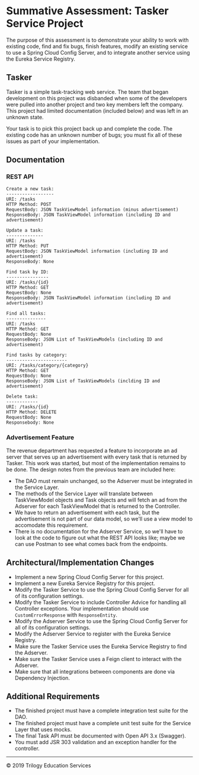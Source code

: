 # Summative Assessment: Tasker Service Project

The purpose of this assessment is to demonstrate your ability to work with existing code, find and fix bugs, finish features, modify an existing service to use a Spring Cloud Config Server, and to integrate another service using the Eureka Service Registry.

## Tasker

Tasker is a simple task-tracking web service. The team that began development on this project was disbanded when some of the developers were pulled into another project and two key members left the company. This project had limited documentation (included below) and was left in an unknown state. 

Your task is to pick this project back up and complete the code. The existing code has an unknown number of bugs; you must fix all of these issues as part of your implementation.

## Documentation

### REST API

```javasc
Create a new task:
------------------
URI: /tasks
HTTP Method: POST
RequestBody: JSON TaskViewModel information (minus advertisement)
ResponseBody: JSON TaskViewModel information (including ID and advertisement)

Update a task:
--------------
URI: /tasks
HTTP Method: PUT
RequestBody: JSON TaskViewModel information (including ID and advertisement)
ResponseBody: None

Find task by ID:
----------------
URI: /tasks/{id}
HTTP Method: GET
RequestBody: None
ResponseBody: JSON TaskViewModel information (including ID and advertisement)

Find all tasks:
---------------
URI: /tasks
HTTP Method: GET
RequestBody: None
ResponseBody: JSON List of TaskViewModels (including ID and advertisement)

Find tasks by category:
-----------------------
URI: /tasks/category/{category}
HTTP Method: GET
RequestBody: None
ResponseBody: JSON List of TaskViewModels (inclding ID and advertisement)

Delete task:
------------
URI: /tasks/{id}
HTTP Method: DELETE
RequestBody: None
Responsebody: None
```

### Advertisement Feature

The revenue department has requested a feature to incorporate an ad server that serves up an advertisement with every task that is returned by Tasker. This work was started, but most of the implementation remains to be done. The design notes from the previous team are included here:


* The DAO must remain unchanged, so the Adserver must be integrated in the Service Layer.
* The methods of the Service Layer will translate between TaskViewModel objects and Task objects and will fetch an ad from the Adserver for each TaskViewModel that is returned to the Controller.
* We have to return an advertisement with each task, but the advertisement is not part of our data model, so we'll use a view model to accomodate this requirement.
* There is no documentation for the Adserver Service, so we'll have to look at the code to figure out what the REST API looks like; maybe we can use Postman to see what comes back from the endpoints.



## Architectural/Implementation Changes

* Implement a new Spring Cloud Config Server for this project.
* Implement a new Eureka Service Registry for this project.
* Modify the Tasker Service to use the Spring Cloud Config Server for all of its configuration settings.
* Modify the Tasker Service to include Controller Advice for handling all Controller exceptions. Your implementation should use `CustomErrorResponse` with `ResponseEntity`.
* Modify the Adserver Service to use the Spring Cloud Config Server for all of its configuration settings.
* Modify the Adserver Service to register with the Eureka Service Registry.
* Make sure the Tasker Service uses the Eureka Service Registry to find the Adserver.
* Make sure the Tasker Service uses a Feign client to interact with the Adserver.
* Make sure that all integrations between components are done via Dependency Injection.

## Additional Requirements

* The finished project must have a complete integration test suite for the DAO.
* The finished project must have a complete unit test suite for the Service Layer that uses mocks.
* The final Task API must be documented with Open API 3.x (Swagger).
* You must add JSR 303 validation and an exception handler for the controller.

---

© 2019 Trilogy Education Services

